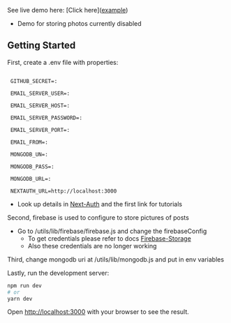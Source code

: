 See live demo here: [Click here](<a href="https://davidlyu-social-media.herokuapp.com/" target="_blank">example</a>)
- Demo for storing photos currently disabled


## Getting Started

First, create a .env file with properties: 

 ``` GITHUB_ID=:
  
  GITHUB_SECRET=:
  
  EMAIL_SERVER_USER=:
  
  EMAIL_SERVER_HOST=:
  
  EMAIL_SERVER_PASSWORD=:
  
  EMAIL_SERVER_PORT=:
  
  EMAIL_FROM=:

  MONGODB_UN=:
  
  MONGODB_PASS=:
  
  MONGODB_URL=:

  NEXTAUTH_URL=http://localhost:3000
  ```

- Look up details in [Next-Auth](https://next-auth.js.org/tutorials) and the first link for tutorials

Second, firebase is used to configure to store pictures of posts 

- Go to /utils/lib/firebase/firebase.js and change the firebaseConfig
  - To get credentials please refer to docs [Firebase-Storage](https://firebase.google.com/docs/storage)
  - Also these credentials are no longer working

Third, change mongodb uri at /utils/lib/mongodb.js and put in env variables


Lastly, run the development server:

```bash
npm run dev
# or
yarn dev
```

Open [http://localhost:3000](http://localhost:3000) with your browser to see the result.


